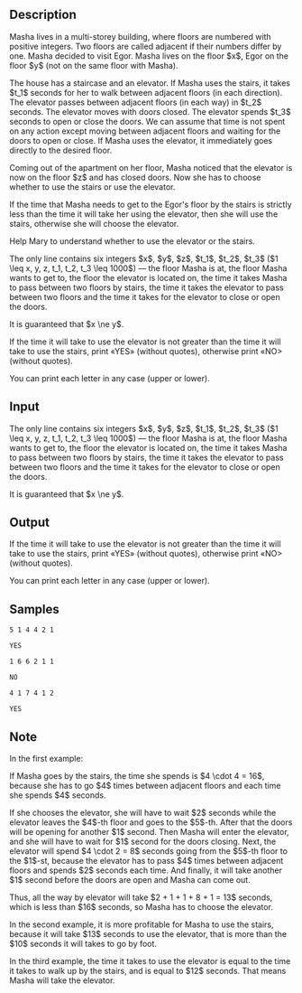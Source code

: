 ## Description

<div><p>Masha lives in a multi-storey building, where floors are numbered with positive integers. Two floors are called adjacent if their numbers differ by one. Masha decided to visit Egor. Masha lives on the floor $x$, Egor on the floor $y$ (not on the same floor with Masha).</p><p>The house has a staircase and an elevator. If Masha uses the stairs, it takes $t_1$ seconds for her to walk between adjacent floors (in each direction). The elevator passes between adjacent floors (in each way) in $t_2$ seconds. The elevator moves with doors closed. The elevator spends $t_3$ seconds to open or close the doors. We can assume that time is not spent on any action except moving between adjacent floors and waiting for the doors to open or close. If Masha uses the elevator, it immediately goes directly to the desired floor.</p><p>Coming out of the apartment on her floor, Masha noticed that the elevator is now on the floor $z$ and has closed doors. Now she has to choose whether to use the stairs or use the elevator. </p><p>If the time that Masha needs to get to the Egor's floor by the stairs is <span class="tex-font-style-bf">strictly</span> less than the time it will take her using the elevator, then she will use the stairs, otherwise she will choose the elevator.</p><p>Help Mary to understand whether to use the elevator or the stairs.</p></div><div class="input-specification"><p>The only line contains six integers $x$, $y$, $z$, $t_1$, $t_2$, $t_3$ ($1 \leq x, y, z, t_1, t_2, t_3 \leq 1000$)&nbsp;— the floor Masha is at, the floor Masha wants to get to, the floor the elevator is located on, the time it takes Masha to pass between two floors by stairs, the time it takes the elevator to pass between two floors and the time it takes for the elevator to close or open the doors.</p><p>It is guaranteed that $x \ne y$.</p></div><div class="output-specification"><p>If the time it will take to use the elevator is <span class="tex-font-style-bf">not greater</span> than the time it will take to use the stairs, print «<span class="tex-font-style-tt">YES</span>» (without quotes), otherwise print «<span class="tex-font-style-tt">NO</span>&gt; (without quotes).</p><p>You can print each letter in any case (upper or lower).</p></div>

## Input

<p>The only line contains six integers $x$, $y$, $z$, $t_1$, $t_2$, $t_3$ ($1 \leq x, y, z, t_1, t_2, t_3 \leq 1000$)&nbsp;— the floor Masha is at, the floor Masha wants to get to, the floor the elevator is located on, the time it takes Masha to pass between two floors by stairs, the time it takes the elevator to pass between two floors and the time it takes for the elevator to close or open the doors.</p><p>It is guaranteed that $x \ne y$.</p>

## Output

<p>If the time it will take to use the elevator is <span class="tex-font-style-bf">not greater</span> than the time it will take to use the stairs, print «<span class="tex-font-style-tt">YES</span>» (without quotes), otherwise print «<span class="tex-font-style-tt">NO</span>&gt; (without quotes).</p><p>You can print each letter in any case (upper or lower).</p>

## Samples

```input1
5 1 4 4 2 1

```

```output1
YES
```






```input2
1 6 6 2 1 1

```

```output2
NO
```






```input3
4 1 7 4 1 2

```

```output3
YES
```




## Note

<p>In the first example:</p><p>If Masha goes by the stairs, the time she spends is $4 \cdot 4 = 16$, because she has to go $4$ times between adjacent floors and each time she spends $4$ seconds. </p><p>If she chooses the elevator, she will have to wait $2$ seconds while the elevator leaves the $4$-th floor and goes to the $5$-th. After that the doors will be opening for another $1$ second. Then Masha will enter the elevator, and she will have to wait for $1$ second for the doors closing. Next, the elevator will spend $4 \cdot 2 = 8$ seconds going from the $5$-th floor to the $1$-st, because the elevator has to pass $4$ times between adjacent floors and spends $2$ seconds each time. And finally, it will take another $1$ second before the doors are open and Masha can come out. </p><p>Thus, all the way by elevator will take $2 + 1 + 1 + 8 + 1 = 13$ seconds, which is less than $16$ seconds, so Masha has to choose the elevator.</p><p>In the second example, it is more profitable for Masha to use the stairs, because it will take $13$ seconds to use the elevator, that is more than the $10$ seconds it will takes to go by foot.</p><p>In the third example, the time it takes to use the elevator is equal to the time it takes to walk up by the stairs, and is equal to $12$ seconds. That means Masha will take the elevator.</p>
